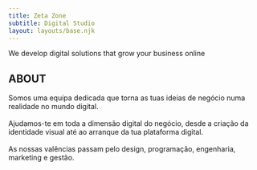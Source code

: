 ```yaml
---
title: Zeta Zone
subtitle: Digital Studio
layout: layouts/base.njk
---
```


We develop digital solutions that grow your business online

## ABOUT

<div class="about">

<div class="about-col-1">
Somos uma equipa dedicada que torna as tuas ideias de negócio numa realidade no mundo digital. 
<br><br>
Ajudamos-te em toda a dimensão digital do negócio, desde a criação da identidade visual até ao arranque da tua plataforma digital.
<br><br>
As nossas valências passam pelo design, programação, engenharia, marketing e gestão.
</div>

<div class="about-col-2">
<img class="">
</div>
	
</div>




